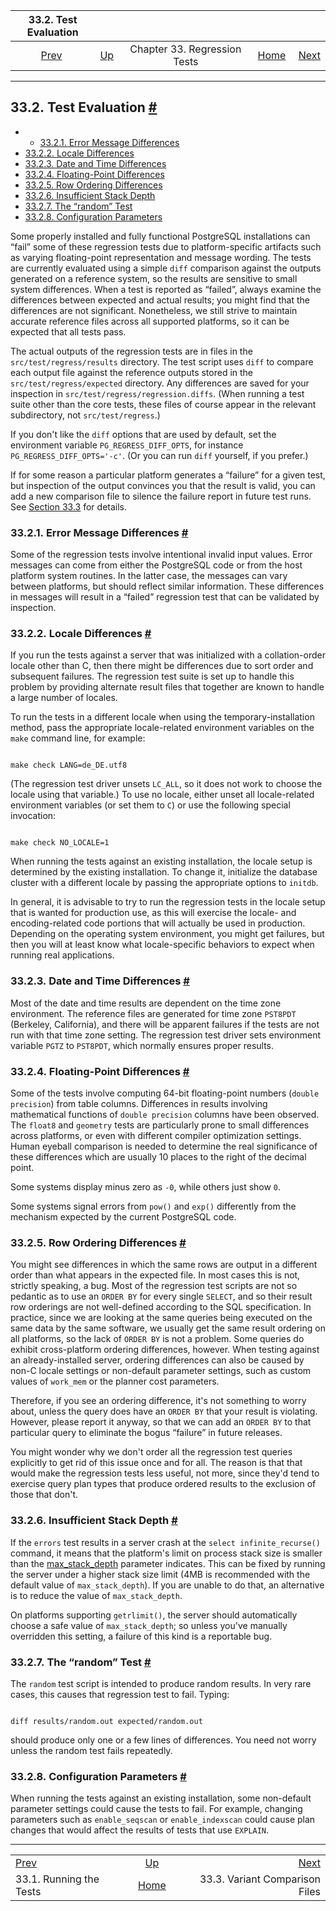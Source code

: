 <!--?xml version="1.0" encoding="UTF-8" standalone="no"?-->

|                33.2. Test Evaluation                |                                                   |                              |                                                       |                                                                |
| :-------------------------------------------------: | :------------------------------------------------ | :--------------------------: | ----------------------------------------------------: | -------------------------------------------------------------: |
| [Prev](regress-run.html "33.1. Running the Tests")  | [Up](regress.html "Chapter 33. Regression Tests") | Chapter 33. Regression Tests | [Home](index.html "PostgreSQL 17devel Documentation") |  [Next](regress-variant.html "33.3. Variant Comparison Files") |

***

## 33.2. Test Evaluation [#](#REGRESS-EVALUATION)

  * *   [33.2.1. Error Message Differences](regress-evaluation.html#REGRESS-EVALUATION-MESSAGE-DIFFERENCES)
  * [33.2.2. Locale Differences](regress-evaluation.html#REGRESS-EVALUATION-LOCALE-DIFFERENCES)
  * [33.2.3. Date and Time Differences](regress-evaluation.html#REGRESS-EVALUATION-DATE-TIME-DIFFERENCES)
  * [33.2.4. Floating-Point Differences](regress-evaluation.html#REGRESS-EVALUATION-FLOAT-DIFFERENCES)
  * [33.2.5. Row Ordering Differences](regress-evaluation.html#REGRESS-EVALUATION-ORDERING-DIFFERENCES)
  * [33.2.6. Insufficient Stack Depth](regress-evaluation.html#REGRESS-EVALUATION-STACK-DEPTH)
  * [33.2.7. The “random” Test](regress-evaluation.html#REGRESS-EVALUATION-RANDOM-TEST)
  * [33.2.8. Configuration Parameters](regress-evaluation.html#REGRESS-EVALUATION-CONFIG-PARAMS)

Some properly installed and fully functional PostgreSQL installations can “fail” some of these regression tests due to platform-specific artifacts such as varying floating-point representation and message wording. The tests are currently evaluated using a simple `diff` comparison against the outputs generated on a reference system, so the results are sensitive to small system differences. When a test is reported as “failed”, always examine the differences between expected and actual results; you might find that the differences are not significant. Nonetheless, we still strive to maintain accurate reference files across all supported platforms, so it can be expected that all tests pass.

The actual outputs of the regression tests are in files in the `src/test/regress/results` directory. The test script uses `diff` to compare each output file against the reference outputs stored in the `src/test/regress/expected` directory. Any differences are saved for your inspection in `src/test/regress/regression.diffs`. (When running a test suite other than the core tests, these files of course appear in the relevant subdirectory, not `src/test/regress`.)

If you don't like the `diff` options that are used by default, set the environment variable `PG_REGRESS_DIFF_OPTS`, for instance `PG_REGRESS_DIFF_OPTS='-c'`. (Or you can run `diff` yourself, if you prefer.)

If for some reason a particular platform generates a “failure” for a given test, but inspection of the output convinces you that the result is valid, you can add a new comparison file to silence the failure report in future test runs. See [Section 33.3](regress-variant.html "33.3. Variant Comparison Files") for details.

### 33.2.1. Error Message Differences [#](#REGRESS-EVALUATION-MESSAGE-DIFFERENCES)

Some of the regression tests involve intentional invalid input values. Error messages can come from either the PostgreSQL code or from the host platform system routines. In the latter case, the messages can vary between platforms, but should reflect similar information. These differences in messages will result in a “failed” regression test that can be validated by inspection.

### 33.2.2. Locale Differences [#](#REGRESS-EVALUATION-LOCALE-DIFFERENCES)

If you run the tests against a server that was initialized with a collation-order locale other than C, then there might be differences due to sort order and subsequent failures. The regression test suite is set up to handle this problem by providing alternate result files that together are known to handle a large number of locales.

To run the tests in a different locale when using the temporary-installation method, pass the appropriate locale-related environment variables on the `make` command line, for example:

```

make check LANG=de_DE.utf8
```

(The regression test driver unsets `LC_ALL`, so it does not work to choose the locale using that variable.) To use no locale, either unset all locale-related environment variables (or set them to `C`) or use the following special invocation:

```

make check NO_LOCALE=1
```

When running the tests against an existing installation, the locale setup is determined by the existing installation. To change it, initialize the database cluster with a different locale by passing the appropriate options to `initdb`.

In general, it is advisable to try to run the regression tests in the locale setup that is wanted for production use, as this will exercise the locale- and encoding-related code portions that will actually be used in production. Depending on the operating system environment, you might get failures, but then you will at least know what locale-specific behaviors to expect when running real applications.

### 33.2.3. Date and Time Differences [#](#REGRESS-EVALUATION-DATE-TIME-DIFFERENCES)

Most of the date and time results are dependent on the time zone environment. The reference files are generated for time zone `PST8PDT` (Berkeley, California), and there will be apparent failures if the tests are not run with that time zone setting. The regression test driver sets environment variable `PGTZ` to `PST8PDT`, which normally ensures proper results.

### 33.2.4. Floating-Point Differences [#](#REGRESS-EVALUATION-FLOAT-DIFFERENCES)

Some of the tests involve computing 64-bit floating-point numbers (`double precision`) from table columns. Differences in results involving mathematical functions of `double precision` columns have been observed. The `float8` and `geometry` tests are particularly prone to small differences across platforms, or even with different compiler optimization settings. Human eyeball comparison is needed to determine the real significance of these differences which are usually 10 places to the right of the decimal point.

Some systems display minus zero as `-0`, while others just show `0`.

Some systems signal errors from `pow()` and `exp()` differently from the mechanism expected by the current PostgreSQL code.

### 33.2.5. Row Ordering Differences [#](#REGRESS-EVALUATION-ORDERING-DIFFERENCES)

You might see differences in which the same rows are output in a different order than what appears in the expected file. In most cases this is not, strictly speaking, a bug. Most of the regression test scripts are not so pedantic as to use an `ORDER BY` for every single `SELECT`, and so their result row orderings are not well-defined according to the SQL specification. In practice, since we are looking at the same queries being executed on the same data by the same software, we usually get the same result ordering on all platforms, so the lack of `ORDER BY` is not a problem. Some queries do exhibit cross-platform ordering differences, however. When testing against an already-installed server, ordering differences can also be caused by non-C locale settings or non-default parameter settings, such as custom values of `work_mem` or the planner cost parameters.

Therefore, if you see an ordering difference, it's not something to worry about, unless the query does have an `ORDER BY` that your result is violating. However, please report it anyway, so that we can add an `ORDER BY` to that particular query to eliminate the bogus “failure” in future releases.

You might wonder why we don't order all the regression test queries explicitly to get rid of this issue once and for all. The reason is that that would make the regression tests less useful, not more, since they'd tend to exercise query plan types that produce ordered results to the exclusion of those that don't.

### 33.2.6. Insufficient Stack Depth [#](#REGRESS-EVALUATION-STACK-DEPTH)

If the `errors` test results in a server crash at the `select infinite_recurse()` command, it means that the platform's limit on process stack size is smaller than the [max\_stack\_depth](runtime-config-resource.html#GUC-MAX-STACK-DEPTH) parameter indicates. This can be fixed by running the server under a higher stack size limit (4MB is recommended with the default value of `max_stack_depth`). If you are unable to do that, an alternative is to reduce the value of `max_stack_depth`.

On platforms supporting `getrlimit()`, the server should automatically choose a safe value of `max_stack_depth`; so unless you've manually overridden this setting, a failure of this kind is a reportable bug.

### 33.2.7. The “random” Test [#](#REGRESS-EVALUATION-RANDOM-TEST)

The `random` test script is intended to produce random results. In very rare cases, this causes that regression test to fail. Typing:

```

diff results/random.out expected/random.out
```

should produce only one or a few lines of differences. You need not worry unless the random test fails repeatedly.

### 33.2.8. Configuration Parameters [#](#REGRESS-EVALUATION-CONFIG-PARAMS)

When running the tests against an existing installation, some non-default parameter settings could cause the tests to fail. For example, changing parameters such as `enable_seqscan` or `enable_indexscan` could cause plan changes that would affect the results of tests that use `EXPLAIN`.

***

|                                                     |                                                       |                                                                |
| :-------------------------------------------------- | :---------------------------------------------------: | -------------------------------------------------------------: |
| [Prev](regress-run.html "33.1. Running the Tests")  |   [Up](regress.html "Chapter 33. Regression Tests")   |  [Next](regress-variant.html "33.3. Variant Comparison Files") |
| 33.1. Running the Tests                             | [Home](index.html "PostgreSQL 17devel Documentation") |                                 33.3. Variant Comparison Files |
